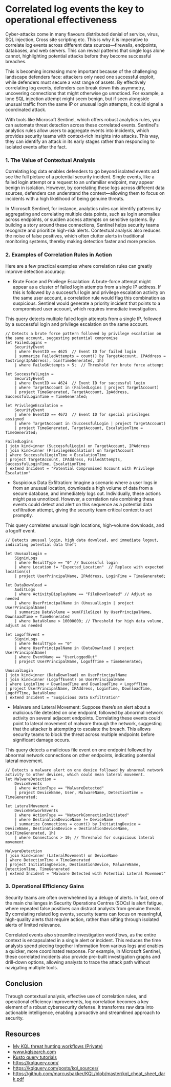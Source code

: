 # Correlated log events the key to operational effectiveness  
Cyber-attacks come in many flavours distributed denial of service, virus, SQL injection, Cross site scripting etc. This is why it is imperative to correlate log events across different data sources—firewalls, endpoints, databases, and web servers. This can reveal patterns that single logs alone cannot, highlighting potential attacks before they become successful breaches.

This is becoming increasing more important because of the challenging landscape defenders face: attackers only need one successful exploit, while defenders must secure a vast range of assets. By effectively correlating log events, defenders can break down this asymmetry, uncovering connections that might otherwise go unnoticed. For example, a lone SQL injection attempt might seem benign, but if seen alongside unusual traffic from the same IP or unusual login attempts, it could signal a coordinated attack.

With tools like Microsoft Sentinel, which offers robust analytics rules, you can automate threat detection across these correlated events. Sentinel's analytics rules allow users to aggregate events into incidents, which provides security teams with context-rich insights into attacks. This way, they can identify an attack in its early stages rather than responding to isolated events after the fact.

### 1. The Value of Contextual Analysis

Correlating log data enables defenders to go beyond isolated events and see the full picture of a potential security incident. Single events, like a failed login attempt or a request to an unfamiliar endpoint, may appear benign in isolation. However, by correlating these logs across different data sources, defenders can understand the context—allowing them to focus on incidents with a high likelihood of being genuine threats.

In Microsoft Sentinel, for instance, analytics rules can identify patterns by aggregating and correlating multiple data points, such as login anomalies across endpoints, or sudden access attempts on sensitive systems. By building a story around these connections, Sentinel helps security teams recognize and prioritize high-risk alerts. Contextual analysis also reduces the noise of false positives, which often clutter alerts in traditional monitoring systems, thereby making detection faster and more precise.

### 2. Examples of Correlation Rules in Action
Here are a few practical examples where correlation rules can greatly improve detection accuracy:

- Brute Force and Privilege Escalation: A brute-force attempt might appear as a cluster of failed login attempts from a single IP address. If this is followed by a successful login and privilege escalation activity on the same user account, a correlation rule would flag this combination as suspicious. Sentinel would generate a priority incident that points to a compromised user account, which requires immediate investigation.

This query detects multiple failed login attempts from a single IP, followed by a successful login and privilege escalation on the same account.
```
// Detects a brute force pattern followed by privilege escalation on the same account, suggesting potential compromise
let FailedLogins = 
    SecurityEvent
    | where EventID == 4625  // Event ID for failed login
    | summarize FailedAttempts = count() by TargetAccount, IPAddress = tostring(IpAddress), bin(TimeGenerated, 1h)
    | where FailedAttempts > 5;  // Threshold for brute force attempt

let SuccessfulLogin = 
    SecurityEvent
    | where EventID == 4624  // Event ID for successful login
    | where TargetAccount in (FailedLogins | project TargetAccount) 
    | project TimeGenerated, TargetAccount, IpAddress, SuccessfulLoginTime = TimeGenerated;

let PrivilegeEscalation =
    SecurityEvent
    | where EventID == 4672  // Event ID for special privileges assigned
    | where TargetAccount in (SuccessfulLogin | project TargetAccount)
    | project TimeGenerated, TargetAccount, EscalationTime = TimeGenerated;

FailedLogins
| join kind=inner (SuccessfulLogin) on TargetAccount, IPAddress
| join kind=inner (PrivilegeEscalation) on TargetAccount
| where SuccessfulLoginTime < EscalationTime
| project TargetAccount, IPAddress, FailedAttempts, SuccessfulLoginTime, EscalationTime
| extend Incident = "Potential Compromised Account with Privilege Escalation"

```



- Suspicious Data Exfiltration: Imagine a scenario where a user logs in from an unusual location, downloads a high volume of data from a secure database, and immediately logs out. Individually, these actions might pass unnoticed. However, a correlation rule combining these events could detect and alert on this sequence as a potential data exfiltration attempt, giving the security team critical context to act promptly.
  
This query correlates unusual login locations, high-volume downloads, and a logoff event.

```
// Detects unusual login, high data download, and immediate logout, indicating potential data theft

let UnusualLogin = 
    SigninLogs
    | where ResultType == "0" // Successful login
    | where Location != "Expected_Location"  // Replace with expected location(s)
    | project UserPrincipalName, IPAddress, LoginTime = TimeGenerated;

let DataDownload = 
    AuditLogs
    | where ActivityDisplayName == "FileDownloaded" // Adjust as needed
    | where UserPrincipalName in (UnusualLogin | project UserPrincipalName)
    | summarize DataVolume = sum(FileSize) by UserPrincipalName, DownloadTime = TimeGenerated
    | where DataVolume > 10000000; // Threshold for high data volume, adjust as needed

let LogoffEvent = 
    SigninLogs
    | where ResultType == "0" 
    | where UserPrincipalName in (DataDownload | project UserPrincipalName)
    | where EventName == "UserLoggedOut"
    | project UserPrincipalName, LogoffTime = TimeGenerated;

UnusualLogin
| join kind=inner (DataDownload) on UserPrincipalName
| join kind=inner (LogoffEvent) on UserPrincipalName
| where LoginTime < DownloadTime and DownloadTime < LogoffTime
| project UserPrincipalName, IPAddress, LoginTime, DownloadTime, LogoffTime, DataVolume
| extend Incident = "Suspicious Data Exfiltration"

```


  
- Malware and Lateral Movement: Suppose there’s an alert about a malicious file detected on one endpoint, followed by abnormal network activity on several adjacent endpoints. Correlating these events could point to lateral movement of malware through the network, suggesting that the attacker is attempting to escalate the breach. This allows security teams to block the threat across multiple endpoints before significant damage occurs.
  
This query detects a malicious file event on one endpoint followed by abnormal network connections on other endpoints, indicating potential lateral movement.
```
// Detects a malware alert on one device followed by abnormal network activity to other devices, which could mean lateral movement.
let MalwareDetection = 
    DeviceEvents
    | where ActionType == "MalwareDetected" 
    | project DeviceName, User, MalwareName, DetectionTime = TimeGenerated;

let LateralMovement = 
    DeviceNetworkEvents
    | where ActionType == "NetworkConnectionInitiated"
    | where DestinationDeviceName != DeviceName
    | summarize Connections = count() by InitiatingDevice = DeviceName, DestinationDevice = DestinationDeviceName, bin(TimeGenerated, 1h)
    | where Connections > 10; // Threshold for suspicious lateral movement

MalwareDetection
| join kind=inner (LateralMovement) on DeviceName
| where DetectionTime < TimeGenerated
| project InitiatingDevice, DestinationDevice, MalwareName, DetectionTime, TimeGenerated
| extend Incident = "Malware Detected with Potential Lateral Movement"

```


### 3. Operational Efficiency Gains

Security teams are often overwhelmed by a deluge of alerts. In fact, one of the main challenges in Security Operations Centres (SOCs) is alert fatigue, where repeated false positives can distract analysts from genuine threats. By correlating related log events, security teams can focus on meaningful, high-quality alerts that require action, rather than sifting through isolated alerts of limited relevance.

Correlated events also streamline investigation workflows, as the entire context is encapsulated in a single alert or incident. This reduces the time analysts spend piecing together information from various logs and enables a quicker, more coordinated response. For example, in Microsoft Sentinel, these correlated incidents also provide pre-built investigation graphs and drill-down options, allowing analysts to trace the attack path without navigating multiple tools.

## Conclusion
Through contextual analysis, effective use of correlation rules, and operational efficiency improvements, log correlation becomes a key element of a robust cybersecurity defense. It transforms raw data into actionable intelligence, enabling a proactive and streamlined approach to security.

## Resources 
 
- <a href="https://github.com/RaphaelEjike/ThreatHunting ">My KQL threat hunting workflows (Private)</a>
- <a href="https://www.kqlsearch.com/">www.kqlsearch.com</a>
- <a href="https://learn.microsoft.com/en-us/kusto/query/tutorials/learn-common-operators?view=azure-data-explorer&preserve-view=true&pivots=azuredataexplorer">Kusto query tutorials</a>
- <a href="https://kqlquery.com/">https://kqlquery.com/</a>
- <a href="https://kqlquery.com/posts/kql_sources/">https://kqlquery.com/posts/kql_sources/</a>
- <a href="https://github.com/marcusbakker/KQL/blob/master/kql_cheat_sheet_dark.pdf">https://github.com/marcusbakker/KQL/blob/master/kql_cheat_sheet_dark.pdf</a>


